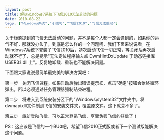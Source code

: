 ```yaml
---
layout: post
title: 解决windows7系统下飞信2010无法启动的问题		
date: 2010-08-22
tags: ["Windows系统","小技巧","飞信2010","飞信无法启动"]
---
```


关于标题提到的飞信无法启动的问题，并不是每个人都一定会遇到的，如果你的运气不好，那就没办法了，到底是怎么样的一个问题呢，我们下面来说说看，在Windows7系统下安装了飞信2010后，初次启动飞信一切正常，等关闭后再次启动就不行了，总是提示"无法定位程序输入点 DwmHintDxUpdate 于动态链接库 USER32.dll 上"。反复地卸载、重装也不能解决问题。

下面跟大家说说最简单最完美的解决方案吧：

第一步：关闭飞信进程。如果启动后弹出错误提示框，点击"确定"按钮会始终循环弹出，所以必须通过任务管理器强制结束进程。

第二步：将进入到系统安装分区下的"\Windows\system32"文件夹中，将dwmapi.dll文件制到飞信的安装文件夹，覆盖原文件。这下就差不多了。

第三步：重新登陆飞信，可以正常登录飞信，享受免费飞信的短信了！

PS：这应该是飞信的一个BUG吧，希望飞信2010正式版或者下一个测试版能解决这个问题。		